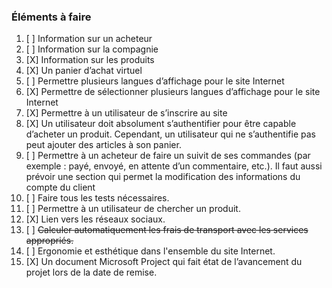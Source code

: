 ### Éléments à faire

1. [ ] Information sur un acheteur
2. [ ] Information sur la compagnie
3. [X] Information sur les produits
4. [X] Un panier d’achat virtuel
5. [ ] Permettre plusieurs langues d’affichage pour le site Internet
6. [X] Permettre de sélectionner plusieurs langues d’affichage pour le site Internet
7. [X] Permettre à un utilisateur de s’inscrire au site
8. [X] Un utilisateur doit absolument s’authentifier pour être capable d’acheter un produit. Cependant, un utilisateur qui ne s’authentifie pas peut ajouter des articles à son panier.
9. [ ] Permettre à un acheteur de faire un suivit de ses commandes (par exemple : payé, envoyé, en attente d’un commentaire, etc.). Il faut aussi prévoir une section qui permet la modification des informations du compte du client
10. [ ] Faire tous les tests nécessaires.
11. [ ] Permettre à un utilisateur de chercher un produit.
12. [X] Lien vers les réseaux sociaux.
13. [ ] ~~Calculer automatiquement les frais de transport avec les services appropriés.~~
14. [ ] Ergonomie et esthétique dans l'ensemble du site Internet.
15. [X] Un document Microsoft Project qui fait état de l’avancement du projet lors de la date de remise.
